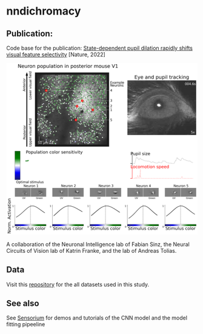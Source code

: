 # nndichromacy

## Publication:
Code base for the publication:
[State-dependent pupil dilation rapidly shifts
visual feature selectivity](https://www.nature.com/articles/s41586-022-05270-3https://www.nature.com/articles/s41586-022-05270-3) [Nature, 2022]

![plot](./figures/Fig1.png)

A collaboration of the Neuronal Intelligence lab of Fabian Sinz, the Neural Circuits of Vision lab of Katrin Franke, and the lab of Andreas Tolias.



## Data
Visit this [repository](https://www.nature.com/articles/s41586-022-05270-3https://www.nature.com/articles/s41586-022-05270-3) for the all datasets used in this study.

## See also

See [Sensorium](https://github.com/sinzlab/sensorium) for demos and tutorials of the CNN model and the model fitting pipeeline